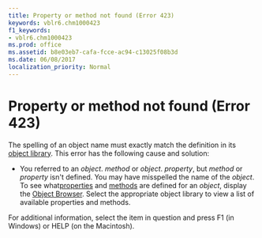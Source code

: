 ```yaml
---
title: Property or method not found (Error 423)
keywords: vblr6.chm1000423
f1_keywords:
- vblr6.chm1000423
ms.prod: office
ms.assetid: b8e03eb7-cafa-fcce-ac94-c13025f08b3d
ms.date: 06/08/2017
localization_priority: Normal
---
```



# Property or method not found (Error 423)

The spelling of an object name must exactly match the definition in its [object library](../../Glossary/vbe-glossary.md#object-library). This error has the following cause and solution:



- You referred to an  _object_. _method_ or _object_. _property_, but _method_ or _property_ isn't defined. You may have misspelled the name of the _object_. To see what[properties](../../Glossary/vbe-glossary.md#property) and [methods](../../Glossary/vbe-glossary.md#method) are defined for an _object_, display the [Object Browser](../../Glossary/vbe-glossary.md#object-browser). Select the appropriate object library to view a list of available properties and methods.
    

For additional information, select the item in question and press F1 (in Windows) or HELP (on the Macintosh).

